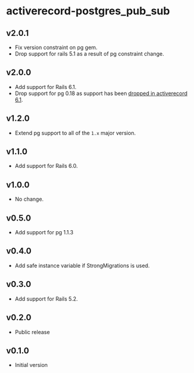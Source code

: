 # activerecord-postgres_pub_sub

## v2.0.1
- Fix version constraint on pg gem.
- Drop support for rails 5.1 as a result of pg constraint change.

## v2.0.0
- Add support for Rails 6.1.
- Drop support for pg 0.18 as support has been [dropped in activerecord 6.1](https://github.com/rails/rails/commit/592358e182effecebe8c6a4645bd4431f5a73654).

## v1.2.0
- Extend pg support to all of the `1.x` major version.

## v1.1.0
- Add support for Rails 6.0.

## v1.0.0
- No change.

## v0.5.0
- Add support for pg 1.1.3

## v0.4.0
- Add safe instance variable if StrongMigrations is used.

## v0.3.0
- Add support for Rails 5.2.

## v0.2.0
- Public release

## v0.1.0
- Initial version
